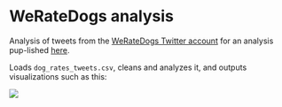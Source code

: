 # WeRateDogs analysis

Analysis of tweets from the [WeRateDogs Twitter account](https://twitter.com/dog_rates) for an analysis pup-lished [here](http://dhmontgomery.com/2017/03/dogrates/).

Loads `dog_rates_tweets.csv`, cleans and analyzes it, and outputs visualizations such as this:

![](https://raw.githubusercontent.com/dhmontgomery/personal-work/master/dogrates/dogrates1.png)
